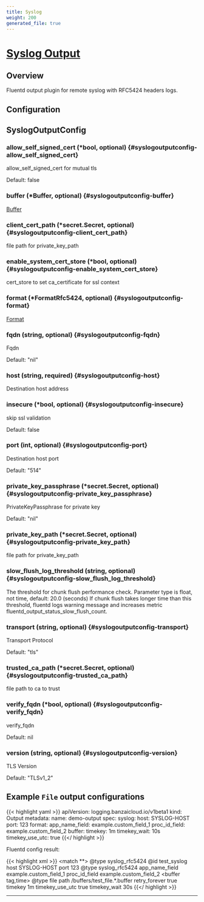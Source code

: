 ```yaml
---
title: Syslog
weight: 200
generated_file: true
---
```


# [Syslog Output](https://github.com/cloudfoundry/fluent-plugin-syslog_rfc5424)
## Overview
 Fluentd output plugin for remote syslog with RFC5424 headers logs.

## Configuration
## SyslogOutputConfig

### allow_self_signed_cert (*bool, optional) {#syslogoutputconfig-allow_self_signed_cert}

allow_self_signed_cert for mutual tls

Default: false

### buffer (*Buffer, optional) {#syslogoutputconfig-buffer}

[Buffer](../buffer/) 


### client_cert_path (*secret.Secret, optional) {#syslogoutputconfig-client_cert_path}

file path for private_key_path 


### enable_system_cert_store (*bool, optional) {#syslogoutputconfig-enable_system_cert_store}

cert_store to set ca_certificate for ssl context 


### format (*FormatRfc5424, optional) {#syslogoutputconfig-format}

[Format](../format_rfc5424/) 


### fqdn (string, optional) {#syslogoutputconfig-fqdn}

Fqdn

Default: "nil"

### host (string, required) {#syslogoutputconfig-host}

Destination host address 


### insecure (*bool, optional) {#syslogoutputconfig-insecure}

skip ssl validation

Default: false

### port (int, optional) {#syslogoutputconfig-port}

Destination host port

Default: "514"

### private_key_passphrase (*secret.Secret, optional) {#syslogoutputconfig-private_key_passphrase}

PrivateKeyPassphrase for private key

Default: "nil"

### private_key_path (*secret.Secret, optional) {#syslogoutputconfig-private_key_path}

file path for private_key_path 


### slow_flush_log_threshold (string, optional) {#syslogoutputconfig-slow_flush_log_threshold}

The threshold for chunk flush performance check. Parameter type is float, not time, default: 20.0 (seconds) If chunk flush takes longer time than this threshold, fluentd logs warning message and increases metric fluentd_output_status_slow_flush_count. 


### transport (string, optional) {#syslogoutputconfig-transport}

Transport Protocol

Default: "tls"

### trusted_ca_path (*secret.Secret, optional) {#syslogoutputconfig-trusted_ca_path}

file path to ca to trust 


### verify_fqdn (*bool, optional) {#syslogoutputconfig-verify_fqdn}

verify_fqdn

Default: nil

### version (string, optional) {#syslogoutputconfig-version}

TLS Version

Default: "TLSv1_2"


 ## Example `File` output configurations


{{< highlight yaml >}}
apiVersion: logging.banzaicloud.io/v1beta1
kind: Output
metadata:
  name: demo-output
spec:
  syslog:
    host: SYSLOG-HOST
    port: 123
    format:
      app_name_field: example.custom_field_1
      proc_id_field: example.custom_field_2
    buffer:
      timekey: 1m
      timekey_wait: 10s
      timekey_use_utc: true
{{</ highlight >}}

Fluentd config result:

{{< highlight xml >}}
<match **>
	@type syslog_rfc5424
	@id test_syslog
	host SYSLOG-HOST
	port 123
 <format>
   @type syslog_rfc5424
   app_name_field example.custom_field_1
   proc_id_field example.custom_field_2
 </format>
	<buffer tag,time>
	  @type file
	  path /buffers/test_file.*.buffer
	  retry_forever true
	  timekey 1m
	  timekey_use_utc true
	  timekey_wait 30s
	</buffer>
</match>
{{</ highlight >}}


---
